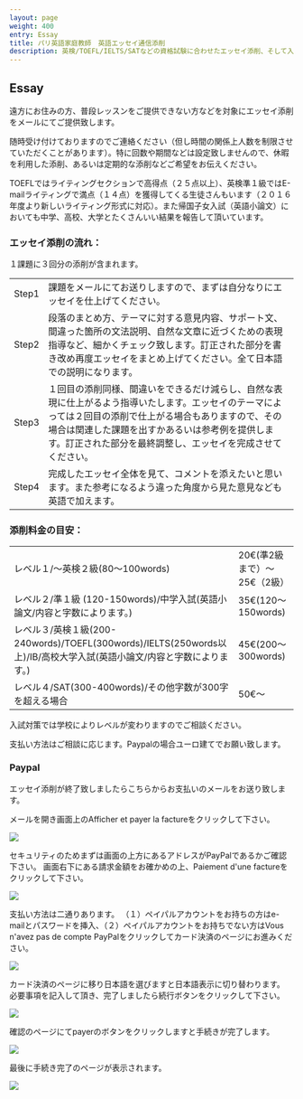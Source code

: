 ```yaml
---
layout: page
weight: 400
entry: Essay
title: パリ英語家庭教師　英語エッセイ通信添削
description: 英検/TOEFL/IELTS/SATなどの資格試験に合わせたエッセイ添削、そして入試に必要な英語小論文などもレベルに沿ってお手伝いいたします。
---
```


## Essay

遠方にお住みの方、普段レッスンをご提供できない方などを対象にエッセイ添削をメールにてご提供致します。

随時受け付けておりますのでご連絡ください（但し時間の関係上人数を制限させていただくことがあります）。特に回数や期間などは設定致しませんので、休暇を利用した添削、あるいは定期的な添削などご希望をお伝えください。

TOEFLではライティングセクションで高得点（２５点以上）、英検準１級ではE-mailライティングで満点（１４点）を獲得してくる生徒さんもいます（２０１６年度より新しいライティング形式に対応）。また帰国子女入試（英語小論文）においても中学、高校、大学とたくさんいい結果を報告して頂いています。

### エッセイ添削の流れ：
１課題に３回分の添削が含まれます。

<table>
<tr><td>Step1 </td><td>課題をメールにてお送りしますので、まずは自分なりにエッセイを仕上げてください。 </td></tr>
<tr><td>Step2</td><td>段落のまとめ方、テーマに対する意見内容、サポート文、間違った箇所の文法説明、自然な文章に近づくための表現指導など、細かくチェック致します。訂正された部分を書き改め再度エッセイをまとめ上げてください。全て日本語での説明になります。</td></tr>
<tr><td>Step3</td><td>１回目の添削同様、間違いをできるだけ減らし、自然な表現に仕上がるよう指導いたします。エッセイのテーマによっては２回目の添削で仕上がる場合もありますので、その場合は関連した課題を出すかあるいは参考例を提供します。訂正された部分を最終調整し、エッセイを完成させてください。 </td></tr> 
<tr><td>Step4</td><td>完成したエッセイ全体を見て、コメントを添えたいと思います。また参考になるよう違った角度から見た意見なども英語で加えます。</td></tr>
</table>


### 添削料金の目安：

<table>
<tr><td>レベル１/〜英検２級(80〜100words)</td><td>20€(準2級まで）〜25€（2級） </td></tr>
<tr><td>レベル２/準１級 (120-150words)/中学入試(英語小論文/内容と字数によります。)</td><td>35€(120〜150words) </td></tr>
<tr><td>レベル３/英検１級(200-240words)/TOEFL(300words)/IELTS(250words以上)/IB/高校大学入試(英語小論文/内容と字数によります。)</td><td>45€(200〜300words)</td></tr>
<tr><td>レベル４/SAT(300-400words)/その他字数が300字を超える場合</td><td>50€〜</td></tr> 
</table>

入試対策では学校によりレベルが変わりますのでご相談ください。

支払い方法はご相談に応じます。Paypalの場合ユーロ建てでお願い致します。

### Paypal

エッセイ添削が終了致しましたらこちらからお支払いのメールをお送り致します。

メールを開き画面上のAfficher et payer la factureをクリックして下さい。

<img src="/img/paypal/00.png" />

セキュリティのためまずは画面の上方にあるアドレスがPayPalであるかご確認下さい。
画面右下にある請求金額をお確かめの上、Paiement d'une factureをクリックして下さい。

<img src="/img/paypal/01.png" />

支払い方法は二通りあります。
（１）ペイパルアカウントをお持ちの方はe-mailとパスワードを挿入、（２）ペイパルアカウントをお持ちでない方はVous n'avez pas de compte PayPalをクリックしてカード決済のページにお進みください。

<img src="/img/paypal/02.png" />

カード決済のページに移り日本語を選びますと日本語表示に切り替わります。
必要事項を記入して頂き、完了しましたら続行ボタンをクリックして下さい。

<img src="/img/paypal/03.png" />

確認のページにてpayerのボタンをクリックしますと手続きが完了します。

<img src="/img/paypal/04.png" />

最後に手続き完了のページが表示されます。

<img src="/img/paypal/05.png" />
